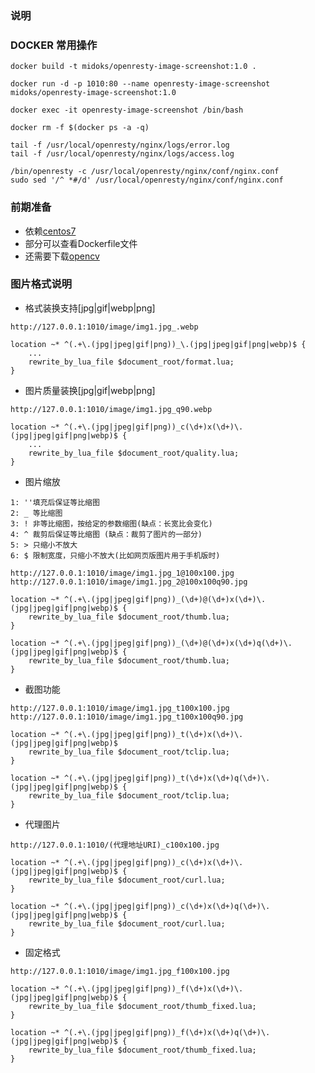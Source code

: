### 说明

### DOCKER 常用操作
```
docker build -t midoks/openresty-image-screenshot:1.0 .

docker run -d -p 1010:80 --name openresty-image-screenshot midoks/openresty-image-screenshot:1.0

docker exec -it openresty-image-screenshot /bin/bash

docker rm -f $(docker ps -a -q)

tail -f /usr/local/openresty/nginx/logs/error.log
tail -f /usr/local/openresty/nginx/logs/access.log

/bin/openresty -c /usr/local/openresty/nginx/conf/nginx.conf
sudo sed '/^ *#/d' /usr/local/openresty/nginx/conf/nginx.conf
```

### 前期准备
- 依赖[centos7](https://github.com/midoks/docker-learning/tree/master/centos7)
- 部分可以查看Dockerfile文件
- 还需要下载[opencv](https://github.com/opencv/opencv/archive/2.4.9.tar.gz)


### 图片格式说明

- 格式装换支持[jpg|gif|webp|png]

```
http://127.0.0.1:1010/image/img1.jpg_.webp
```

```
location ~* ^(.+\.(jpg|jpeg|gif|png))_\.(jpg|jpeg|gif|png|webp)$ {
	...
	rewrite_by_lua_file $document_root/format.lua;
}
```

- 图片质量装换[jpg|gif|webp|png]

```
http://127.0.0.1:1010/image/img1.jpg_q90.webp
```

```
location ~* ^(.+\.(jpg|jpeg|gif|png))_c(\d+)x(\d+)\.(jpg|jpeg|gif|png|webp)$ {
	...
	rewrite_by_lua_file $document_root/quality.lua;
}
```


- 图片缩放 
```
1: ''填充后保证等比缩图
2: _ 等比缩图
3: ! 非等比缩图，按给定的参数缩图(缺点：长宽比会变化)
4: ^ 裁剪后保证等比缩图 (缺点：裁剪了图片的一部分)
5: > 只缩小不放大
6: $ 限制宽度，只缩小不放大(比如网页版图片用于手机版时)
```

```
http://127.0.0.1:1010/image/img1.jpg_1@100x100.jpg
http://127.0.0.1:1010/image/img1.jpg_2@100x100q90.jpg

```

```
location ~* ^(.+\.(jpg|jpeg|gif|png))_(\d+)@(\d+)x(\d+)\.(jpg|jpeg|gif|png|webp)$ {
	rewrite_by_lua_file $document_root/thumb.lua;
}

location ~* ^(.+\.(jpg|jpeg|gif|png))_(\d+)@(\d+)x(\d+)q(\d+)\.(jpg|jpeg|gif|png|webp)$ {
	rewrite_by_lua_file $document_root/thumb.lua;
}

```


- 截图功能
```
http://127.0.0.1:1010/image/img1.jpg_t100x100.jpg
http://127.0.0.1:1010/image/img1.jpg_t100x100q90.jpg
```

```
location ~* ^(.+\.(jpg|jpeg|gif|png))_t(\d+)x(\d+)\.(jpg|jpeg|gif|png|webp)$
	rewrite_by_lua_file $document_root/tclip.lua;
}

location ~* ^(.+\.(jpg|jpeg|gif|png))_t(\d+)x(\d+)q(\d+)\.(jpg|jpeg|gif|png|webp)$ {
	rewrite_by_lua_file $document_root/tclip.lua;
}
```

- 代理图片

```
http://127.0.0.1:1010/(代理地址URI)_c100x100.jpg
```

```
location ~* ^(.+\.(jpg|jpeg|gif|png))_c(\d+)x(\d+)\.(jpg|jpeg|gif|png|webp)$ {
	rewrite_by_lua_file $document_root/curl.lua;
}

location ~* ^(.+\.(jpg|jpeg|gif|png))_c(\d+)x(\d+)q(\d+)\.(jpg|jpeg|gif|png|webp)$ {
	rewrite_by_lua_file $document_root/curl.lua;
}
```

- 固定格式

```
http://127.0.0.1:1010/image/img1.jpg_f100x100.jpg
```

```
location ~* ^(.+\.(jpg|jpeg|gif|png))_f(\d+)x(\d+)\.(jpg|jpeg|gif|png|webp)$ {
	rewrite_by_lua_file $document_root/thumb_fixed.lua;
}

location ~* ^(.+\.(jpg|jpeg|gif|png))_f(\d+)x(\d+)q(\d+)\.(jpg|jpeg|gif|png|webp)$ {
	rewrite_by_lua_file $document_root/thumb_fixed.lua;
}
```